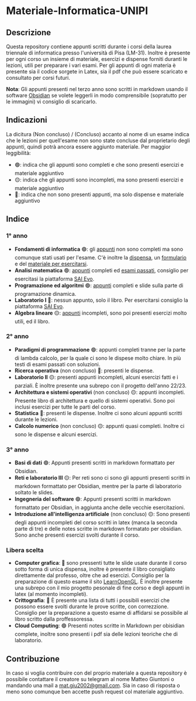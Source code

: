 # Materiale-Informatica-UNIPI

## Descrizione

Questa repository contiene appunti scritti durante i corsi della laurea triennale di informatica presso l'università di Pisa (LM-31). Inoltre è presente per ogni corso un insieme di materiale, esercizi e dispense forniti duranti le lezioni, utili per preparare i vari esami.
Per gli appunti di ogni materia è presente sia il codice sorgete in Latex, sia il pdf che può essere scaricato e consultato per corsi futuri.

**Nota**: Gli appunti presenti nel terzo anno sono scritti in markdown usando il software [Obsidian](https://obsidian.md/download) se volete leggerli in modo comprensibile (sopratutto per le immagini) vi consiglio di scaricarlo.

## Indicazioni

La dicitura (Non concluso) / (Concluso) accanto al nome di un esame indica che le lezioni per quell'esame non sono state concluse dal proprietario degli appunti, quindi potrà ancora essere aggiunto materiale.
Per maggior leggibilità:

- 🟢: indica che gli appunti sono completi e che sono presenti esercizi e materiale aggiuntivo
- 🟡: indica che gli appunti sono incompleti, ma sono presenti esercizi e materiale aggiuntivo
- 🔴: indica che non sono presenti appunti, ma solo dispense e materiale aggiuntivo

## Indice

### 1° anno

- **Fondamenti di informatica** 🟢: gli [appunti](<1° Anno Informatica/Fondamenti di informatica (Concluso)/Appunti-Latex/main.pdf>) non sono completi ma sono comunque stati usati per l'esame. C'è inoltre la [dispensa](<1° Anno Informatica/Fondamenti di informatica (Concluso)/Fondamenti di informatica.pdf>), un [formulario](<1° Anno Informatica/Fondamenti di informatica (Concluso)/Insiemi Relazioni e Logica - Formulario.pdf>) e del [materiale per esercitarsi](<1° Anno Informatica/Fondamenti di informatica (Concluso)/Esercizi>).
- **Analisi matematica** 🟢: [appunti](<1° Anno Informatica/Analisi Matematica (Concluso)/Appunti-Latex/main.pdf>) completi ed [esami passati](<1° Anno Informatica/Analisi Matematica (Concluso)/Esercizi>), consiglio per esercitasi la piattaforma [SAI Evo](https://evo.di.unipi.it).
- **Programazione ed algoritmi** 🟢: [appunti](<1° Anno Informatica/Programmazione ed Algoritmica (Concluso)/Appunti-Latex/main.pdf>) completi e slide sulla parte di programazione dinamica.
- **Laboratorio I** 🔴: nessun appunto, solo il libro. Per esercitarsi consiglio la piattaforma [SAI Evo](https://evo.di.unipi.it).
- **Algebra lineare** 🟡: [appunti](<1° Anno Informatica/Algebra lineare (Conclusa)/Appunti-latex/main.pdf>) incompleti, sono poi presenti esercizi molto utili, ed il libro.

### 2° anno

- **Paradigmi di programmazione** 🟢: appunti completi tranne per la parte di lambda calcolo, per la quale ci sono le dispese molto chiare. In più testi di esami passati con soluzioni.
- **Ricerca operativa** (non concluso) 🔴: presenti le dispense.
- **Laboratorio II** 🟡: presenti appunti incompleti, alcuni esercizi fatti e i parziali. È inoltre presente una subrepo con il progetto dell'anno 22/23.
- **Architettura e sistemi operativi** (non concluso) 🟡: appunti incompleti. Presente libro di architettura e quello di sistemi operativi. Sono poi inclusi esercizi per tutte le parti del corso.
- **Statistica** 🔴: presenti le dispense. Inoltre ci sono alcuni appunti scritti durante le lezioni.
- **Calcolo numerico** (non concluso) 🟡: appunti quasi completi. Inoltre ci sono le dispense e alcuni esercizi.

### 3° anno

- **Basi di dati** 🟢: Appunti presenti scritti in markdown formattato per Obsidian.
- **Reti e laboratorio III** 🟡: Per reti sono ci sono gli appunti presenti scritti in markdown formattato per Obsidian, mentre per la parte di laboratorio soltato le slides.
- **Ingegneria del software** 🟢: Appunti presenti scritti in markdown formattato per Obsidian, in aggiunta anche delle vecchie esercitazioni.
- **Introduzione all'intelligenza artificiale** (non concluso) 🟡: Sono presenti degli appunti incompleti del corso scritti in latex (manca la seconda parte di tre) e delle notes scritte in markdown formatato per obsidian. Sono anche presenti esercizi svolti durante il corso.

### Libera scelta

- **Computer grafica**: 🔴 sono pressenti tutte le slide usate durante il corso sotto forma di unica dispensa, inoltre è presente il libro consigliato direttamente dal professo, oltre che ad esercizi. Consiglio per la preparazione di questo esame il sito [LearnOpenGL](https://learnopengl.com). È inoltre presente una subrepo con il mio progetto pesonale di fine corso e degli appunti in latex (al momento incompleti).
- **Crittografia**: 🔴 È presente una lista di tutti i possibili esercizi che possono essere svolti durante le prove scritte, con correzzione. Consiglio per la preparazione a questo esame di affidarsi se possibile al libro scritto dalla proffessoressa.
- **Cloud Computing**: 🟢 Presenti notes scritte in Markdown per obisidian complete, inoltre sono presenti i pdf sia delle lezioni teoriche che di laboratorio.

## Contribuzione

In caso si voglia contribuire con del proprio materiale a questa repository è possibile contattare il creatore su telegram al nome Matteo Giuntoni o mandando una mail a mat.giu2002@gmail.com. Sia in caso di risposta o meno sono comunque ben accette push request col materiale aggiuntivo.
